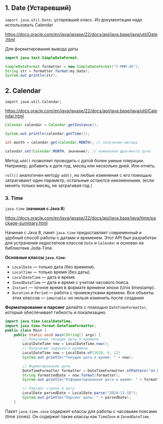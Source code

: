 ## 1. Date (Устаревший)
`import java.util.Date;` устаревший класс. Из документации надо использовать Calendar

https://docs.oracle.com/en/java/javase/22/docs/api/java.base/java/util/Date.html

Для форматирования вывода даты

```java
import java.text.SimpleDateFormat;

SimpleDateFormat formatter = new SimpleDateFormat("Y-MMM-dd");
String str = formatter.format(my_date);
System.out.println(str);
```
## 2. Calendar
```import java.util.Calendar;```

https://docs.oracle.com/en/java/javase/22/docs/api/java.base/java/util/Calendar.html

```java
Calendar calendar = Calendar.getInstance();

System.out.println(calendar.getTime());

int month = calendar.get(Calendar.MONTH); // получение месяца

calendar.set(Calendar.MONTH, значение); // изменения фрагмента даты

```

Метод `add()`  позволяет проводить с датой более умные операции. Например, добавить к дате год, месяц или несколько дней. Или отнять.

`roll()` аналогичен методу `add()`, но любые изменения с его помощью затрагивают один параметр, остальные остаются неизменными. (если менять только месяц, не затрагивая год )

### 3. Time
```java.time``` (**начиная с Java 8**)

https://docs.oracle.com/en/java/javase/22/docs/api/java.base/java/time/package-summary.html

Начиная с Java 8, пакет `java.time` предоставляет современный и удобный способ работы с датами и временем. Этот API был разработан для устранения недостатков классов `Date` и `Calendar` и основан на библиотеке Joda-Time.

**Основные классы `java.time`:**
- `LocalDate` — только дата (без времени).
- `LocalTime` — только время (без даты).
- `LocalDateTime` — дата и время.
- `ZonedDateTime` — дата и время с учетом часового пояса.
- `Instant` — точное время в формате времени эпохи (Unix timestamp).
- `Duration` и `Period` — работа с промежутками времени.
Все объекты этих классов — `immutable`: их нельзя изменить после создания


**Форматирование и парсинг** делайте с помощью `DateTimeFormatter`, который обеспечивает гибкость и локализацию.
```java
import java.time.LocalDateTime;
import java.time.format.DateTimeFormatter;
public class Main {
    public static void main(String[] args) {
        // Получение текущих даты и времени
        LocalDateTime now = LocalDateTime.now();
        // Получение заданного времени
        LocalDateTime now = LocalDate.of(2020, 9, 12)
        System.out.println("Текущие дата и время: " + now);

        // Форматирование даты
        DateTimeFormatter formatter = DateTimeFormatter.ofPattern("dd.MM.yyyy HH:mm");
        String formattedDate = now.format(formatter);
        System.out.println("Отформатированная дата и время: " + formattedDate);

        // Парсинг строки в дату
        LocalDate parsedDate = LocalDate.parse("2024-11-18");
        System.out.println("Парсинг даты: " + parsedDate);
    }
```


Пакет `java.time.zone` содержит классы для работы с часовыми поясами (time zones). Он содержит такие классы как `TimeZone` и `ZonedDateTime`.
